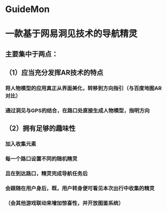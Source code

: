 # GuideMon
# 一款基于网易洞见技术的导航精灵

## 主要集中于两点：

## （1）应当充分发挥AR技术的特点

### 将人物模型的应用真正从界面美化，转移到方向指引（与百度地图AR对比）

### 通过洞见与GPS的结合，在路口处直接生成人物模型，指明方向

## （2）拥有足够的趣味性

### 加入收集元素

### 每一个路口设置不同的随机精灵

### 且在到达路口，精灵完成导航任务后

### 会跟随在用户身后，既，用户转身便可看见本次出行中收集的精灵

### （会其他游戏联动来增加惊喜性，并开放图鉴系统） 
